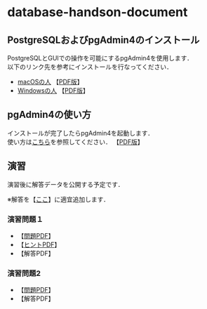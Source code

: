 # database-handson-document
## PostgreSQLおよびpgAdmin4のインストール
PostgreSQLとGUIでの操作を可能にするpgAdmin4を使用します．  
以下のリンク先を参考にインストールを行なってください．  
* [macOSの人](https://github.com/temp176/database-handson-document/blob/master/how-to-install-macOS.md) 【[PDF版](https://github.com/temp176/database-handson-document/raw/master/how-to-install-macOS.pdf)】
* [Windowsの人](https://github.com/temp176/database-handson-document/blob/master/how-to-install-windows.md) 【[PDF版](https://github.com/temp176/database-handson-document/raw/master/how-to-install-windows.pdf)】

## pgAdmin4の使い方
インストールが完了したらpgAdmin4を起動します．  
使い方は[こちら](https://github.com/temp176/database-handson-document/blob/master/how-to-use-pgadmin4.md)を参照してください． 【[PDF版](https://github.com/temp176/database-handson-document/raw/master/how-to-use-pgadmin4.pdf)】

## 演習
演習後に解答データを公開する予定です．

※解答を【[ここ](https://github.com/temp176/database-handson-document/blob/master/answer.md)】に適宜追加します．  

### 演習問題１
* 【[問題PDF](https://github.com/temp176/database-handson-document/raw/master/%E6%BC%94%E7%BF%92%E5%95%8F%E9%A1%8C/%E3%83%86%E3%82%99%E3%83%BC%E3%82%BF%E3%83%98%E3%82%99%E3%83%BC%E3%82%B9%E6%BC%94%E7%BF%921_%E5%95%8F%E9%A1%8C.pdf)】
* 【[ヒントPDF](https://github.com/temp176/database-handson-document/raw/master/%E6%BC%94%E7%BF%92%E5%95%8F%E9%A1%8C/%E3%83%86%E3%82%99%E3%83%BC%E3%82%BF%E3%83%98%E3%82%99%E3%83%BC%E3%82%B9%E6%BC%94%E7%BF%921_%E3%83%92%E3%83%B3%E3%83%88.pdf)】
* 【解答PDF】

### 演習問題2
* 【[問題PDF](https://github.com/temp176/database-handson-document/raw/master/%E6%BC%94%E7%BF%92%E5%95%8F%E9%A1%8C/%E3%83%86%E3%82%99%E3%83%BC%E3%82%BF%E3%83%98%E3%82%99%E3%83%BC%E3%82%B9%E6%BC%94%E7%BF%922_%E5%95%8F%E9%A1%8C.pdf)】
* 【解答PDF】
